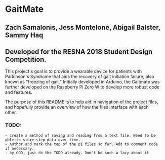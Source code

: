 # GaitMate
## Zach Samalonis, Jess Montelone, Abigail Balster, Sammy Haq
## Developed for the RESNA 2018 Student Design Competition.

This project's goal is to provide a wearable device for patients with
Parkinson's Syndrome that aids the recovery of gait initiation failure,
also known as "freezing of gait." Initially developed in Arduino, the
Gaitmate was further developed on the Raspberry Pi Zero W to develop
more robust code and features.

The purpose of this README is to help aid in navigation of the project
files, and hopefully provide an overview of how the files interface with
each other.

### TODO:

	- create a method of saving and reading from a text file. Need to be able to store step data over time.
	- Author and mark the top of the pi files so far. Add to comment code if necessary.
	- by GOD, just do the TODO already. Don't be such a lazy about it.


